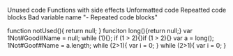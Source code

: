 Unused code
Functions with side effects
Unformatted code
Repeatted code blocks
Bad variable name
"- Repeated code blocks"

function notUsed(){
  return null;
}
funciton long(){return null;}
var 1Not#Good#Name = null; while (1){};
if (1 > 2){}if (1 > 2){}
var a = long();
1Not#Goof#Name = a.length;
while (2>1){
 var i = 0;
}
while (2>1){
 var i = 0;
}
